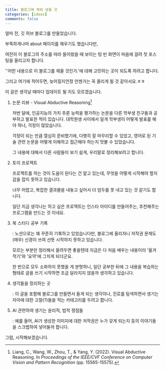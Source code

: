 ```yaml
---
title: 블로그에 채워 넣을 것
categories: [ideas]
comments: false
---
```


얼마 전, 깃 허브 블로그를 만들었습니다.

부족하게나마 about 페이지를 채우기도 했습니다만, 

여전히 이 블로그의 주소를 따라 들어왔을 때 보이는 텅 빈 화면이 마음에 걸려 첫 포스팅을 올리고자 합니다.



''어떤 내용으로 이 블로그를 채울 것인가.'에 대해 고민하는 곳이 되도록 하려고 합니다.

그리고 여기에 적어두면, 늦어질지언정 언젠가는 꼭 올리게 될 것 같아서요.ㅎㅎ

이 글은 생각날 때마다 업데이트 될 지도 모르겠습니다.



1. 논문 리뷰 - Visual Abductive Reasoning[^fn1]
   
   저번 달에, 인공지능의 가치 추론 능력을 평가하는 논문을 다른 학부생 친구들과 공부하고 발표한 적이 있습니다. 대학원생 사이에서 일개 학부생이 어떻게 발표를 해야 하나, 걱정이 많았습니다. 
   
   걱정이 되는 만큼 열심히 준비했기에, 다행히 잘 마무리할 수 있었고, 영어로 된 기술 관련 논문을 어떻게 이해하고 접근해야 하는지 맛볼 수 있었습니다. 
   
   그 내용에 대해서 다른 사람들이 보기 쉽게, 우리말로 정리해보려고 합니다.  

[^fn1]: Liang, C., Wang, W., Zhou, T., & Yang, Y. (2022). Visual Abductive Reasoning. In *Proceedings of the IEEE/CVF Conference on Computer Vision and Pattern Recognition* (pp. 15565-15575).

2. 토이 프로젝트
   
   프로젝트를 하는 것이 도움이 된다는 건 알고 있는데, 무엇을 어떻게 시작해야 할지 감을 잡지 못하고 있습니다. 

   너무 어렵고, 복잡한 결과물을 내놓고 싶어서 더 엄두를 못 내고 있는 것 같기도 합니다.
   
   일단 지금 생각나는 하고 싶은 프로젝트는 인스타 아이디를 만들어주는, 추천해주는 프로그램을 만드는 것 이네요.
   
3. 북 스터디 공부 기록
   
   : 노션으로는 꽤 꾸준히 기록하고 있었습니다만, 블로그에 올리자니 저작권 문제도 (매우) 신경이 쓰여 선뜻 시작하지 못하고 있습니다. 
   
   모르는 부분만 정리해서 올려두면 좋을텐데 지금은 다 처음 배우는 내용이라 '옮겨 적기'와 '요약'에 그치게 되더군요. 
   
   한 번으로 모두 소화하지 못했을 게 분명하니, 일단 공부한 뒤에 그 내용을 복습하는 형태로 글을 쓰기 시작하면 조금 달라지지 않을까 생각하고 있습니다.
4. 생각들을 정리하는 곳
   
   : 이 글을 포함해 블로그를 만들면서 들게 되는 생각이나, 진로를 탐색하면서 생기는 자아에 대한 고찰(?)들을 적는 카테고리를 두려고 합니다.
   
5. AI 관련하여 생기는 윤리적, 법적 쟁점들

   : 예를 들어, AI가 생성한 이미지에 대한 저작권은 누가 갖게 되는지 등의 이야기들을 스크랩하여 넣어둘까 합니다.

   

그럼, 시작해보겠습니다.